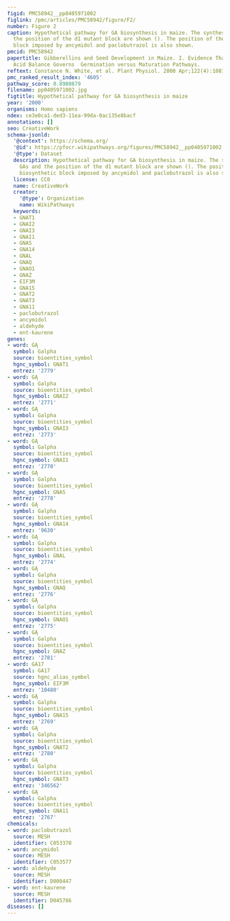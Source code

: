 ```yaml
---
figid: PMC58942__pp0405971002
figlink: /pmc/articles/PMC58942/figure/F2/
number: Figure 2
caption: Hypothetical pathway for GA biosynthesis in maize. The synthesis of GAs and
  the position of the d1 mutant block are shown (). The position of the biosynthetic
  block imposed by ancymidol and paclobutrazol is also shown.
pmcid: PMC58942
papertitle: Gibberellins and Seed Development in Maize. I. Evidence That Gibberellin/Abscisic
  Acid Balance Governs  Germination versus Maturation Pathways.
reftext: Constance N. White, et al. Plant Physiol. 2000 Apr;122(4):1081-1088.
pmc_ranked_result_index: '4605'
pathway_score: 0.8980879
filename: pp0405971002.jpg
figtitle: Hypothetical pathway for GA biosynthesis in maize
year: '2000'
organisms: Homo sapiens
ndex: ce3e0ca1-ded3-11ea-99da-0ac135e8bacf
annotations: []
seo: CreativeWork
schema-jsonld:
  '@context': https://schema.org/
  '@id': https://pfocr.wikipathways.org/figures/PMC58942__pp0405971002.html
  '@type': Dataset
  description: Hypothetical pathway for GA biosynthesis in maize. The synthesis of
    GAs and the position of the d1 mutant block are shown (). The position of the
    biosynthetic block imposed by ancymidol and paclobutrazol is also shown.
  license: CC0
  name: CreativeWork
  creator:
    '@type': Organization
    name: WikiPathways
  keywords:
  - GNAT1
  - GNAI2
  - GNAI3
  - GNAI1
  - GNAS
  - GNA14
  - GNAL
  - GNAQ
  - GNAO1
  - GNAZ
  - EIF3M
  - GNA15
  - GNAT2
  - GNAT3
  - GNA11
  - paclobutrazol
  - ancymidol
  - aldehyde
  - ent-kaurene
genes:
- word: GĄ
  symbol: Galpha
  source: bioentities_symbol
  hgnc_symbol: GNAT1
  entrez: '2779'
- word: GĄ
  symbol: Galpha
  source: bioentities_symbol
  hgnc_symbol: GNAI2
  entrez: '2771'
- word: GĄ
  symbol: Galpha
  source: bioentities_symbol
  hgnc_symbol: GNAI3
  entrez: '2773'
- word: GĄ
  symbol: Galpha
  source: bioentities_symbol
  hgnc_symbol: GNAI1
  entrez: '2770'
- word: GĄ
  symbol: Galpha
  source: bioentities_symbol
  hgnc_symbol: GNAS
  entrez: '2778'
- word: GĄ
  symbol: Galpha
  source: bioentities_symbol
  hgnc_symbol: GNA14
  entrez: '9630'
- word: GĄ
  symbol: Galpha
  source: bioentities_symbol
  hgnc_symbol: GNAL
  entrez: '2774'
- word: GĄ
  symbol: Galpha
  source: bioentities_symbol
  hgnc_symbol: GNAQ
  entrez: '2776'
- word: GĄ
  symbol: Galpha
  source: bioentities_symbol
  hgnc_symbol: GNAO1
  entrez: '2775'
- word: GĄ
  symbol: Galpha
  source: bioentities_symbol
  hgnc_symbol: GNAZ
  entrez: '2781'
- word: GA17
  symbol: GA17
  source: hgnc_alias_symbol
  hgnc_symbol: EIF3M
  entrez: '10480'
- word: GĄ
  symbol: Galpha
  source: bioentities_symbol
  hgnc_symbol: GNA15
  entrez: '2769'
- word: GĄ
  symbol: Galpha
  source: bioentities_symbol
  hgnc_symbol: GNAT2
  entrez: '2780'
- word: GĄ
  symbol: Galpha
  source: bioentities_symbol
  hgnc_symbol: GNAT3
  entrez: '346562'
- word: GĄ
  symbol: Galpha
  source: bioentities_symbol
  hgnc_symbol: GNA11
  entrez: '2767'
chemicals:
- word: paclobutrazol
  source: MESH
  identifier: C053370
- word: ancymidol
  source: MESH
  identifier: C053577
- word: aldehyde
  source: MESH
  identifier: D000447
- word: ent-kaurene
  source: MESH
  identifier: D045786
diseases: []
---
```

